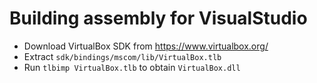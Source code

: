 
# Building assembly for VisualStudio

 * Download VirtualBox SDK from https://www.virtualbox.org/
 * Extract `sdk/bindings/mscom/lib/VirtualBox.tlb`
 * Run `tlbimp VirtualBox.tlb` to obtain `VirtualBox.dll`
